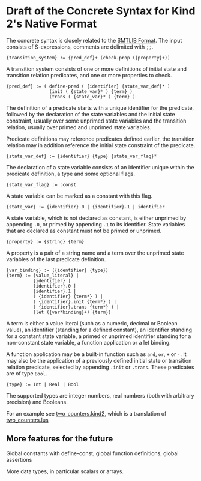 # Draft of the Concrete Syntax for Kind 2's Native Format #

The concrete syntax is closely related to the [SMTLIB Format](http://smt-lib.org). The input consists of S-expressions, comments are delimited with `;;`.

    {transition_system} := {pred_def}+ (check-prop ({property}+))

A transition system consists of one or more definitions of initial state and transition relation predicates, and one or more properties to check.

	{pred_def} := ( define-pred ( {identifier} {state_var_def}* ) 
	                (init ( {state_var}* ) {term} ) 
	                (trans ( {state_var}* ) {term} )

The definition of a predicate starts with a unique identifier for the predicate, followed by the declaration of the state variables and the initial state constraint, usually over some unprimed state variables and the transition relation, usually over primed and unprimed state variables.

Predicate definitions may reference predicates defined earlier, the transition relation may in addition reference the initial state constraint of the predicate. 

	{state_var_def} := {identifier} {type} {state_var_flag}*

The declaration of a state variable consists of an identifier unique within the predicate definition, a type and some optional flags.

    {state_var_flag} := :const

A state variable can be marked as a constant with this flag.

	{state_var} := {identifier}.0 | {identifier}.1 | identifier

A state variable, which is not declared as constant, is either unprimed by appending `.0`, or primed by appending `.1` to its identifier. State variables that are declared as constant must not be primed or unprimed.

    {property} := {string} {term}

A property is a pair of a string name and a term over the unprimed state variables of the last predicate definition.

    {var_binding} := ({identifier} {type})
    {term} := {value_literal} | 
              {identifier} | 
              {identifier}.0 | 
              {identifier}.1 | 
              ( {identifier} {term*} ) | 
              ( {identifier}.init {term*} ) | 
              ( {identifier}.trans {term*} ) | 
              (let ({var*binding}+) {term})

A term is either a value literal (such as a numeric, decimal or Boolean value), an identifier (standing for a defined constant), an identifier standing for a constant state variable, a primed or unprimed identifier standing for a non-constant state variable, a function application or a let binding.

A function application may be a built-in function such as `and`, `or`, `+` or `-`. It may also be the application of a previously defined initial state or transition relation predicate, selected by appending `.init` or `.trans`. These predicates are of type `Bool`.

    {type} := Int | Real | Bool

The supported types are integer numbers, real numbers (both with arbitrary precision) and Booleans.

For an example see [two_counters.kind2](../examples/two_counters.kind2), which is a translation of [two_counters.lus](../examples/two_counters.lus)

## More features for the future ##

Global constants with define-const, global function definitions, global assertions

More data types, in particular scalars or arrays.
